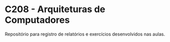 # C208 - Arquiteturas de Computadores

 Repositório para registro de relatórios e exercícios desenvolvidos nas aulas.
